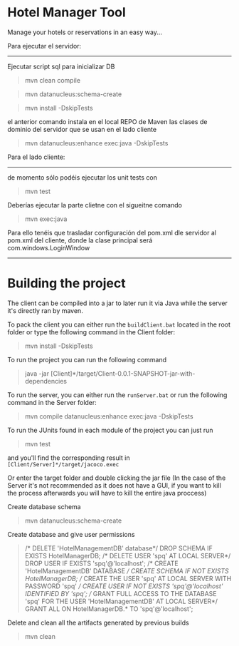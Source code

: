 # Hotel Manager Tool
Manage your hotels or reservations in an easy way...

Para ejecutar el servidor:

-------------------------------
Ejecutar script sql para inicializar DB
>mvn clean compile

>mvn datanucleus:schema-create

>mvn install -DskipTests

el anterior comando instala en el local REPO de Maven las clases de dominio del servidor que se usan en el lado cliente
>mvn datanucleus:enhance exec:java -DskipTests


Para el lado cliente:

------------------------
de momento sólo podéis ejecutar los unit tests con
>mvn test

Deberías ejecutar la parte clietne con el sigueitne comando

>mvn exec:java

Para ello tenéis que trasladar configuración del pom.xml dle servidor al pom.xml del cliente, donde la clase principal será com.windows.LoginWindow

--------------------------------------
<h1>Building the project</h1>
The client can be compiled into a jar to later run it via Java while the server it's directly ran by maven.

To pack the client you can either run the `buildClient.bat` located in the root folder or type the  following command in the Client folder:

>mvn install -DskipTests

To run the project you can run the following command

>java -jar [Client]*/target/Client-0.0.1-SNAPSHOT-jar-with-dependencies

To run the server, you can either run the `runServer.bat` or run the following command in the Server folder:

>mvn compile datanucleus:enhance exec:java -DskipTests

To run the JUnits found in each module of the project you can just run

>mvn test

and you'll find the corresponding result in `[Client/Server]*/target/jacoco.exec`


Or enter the target folder and double clicking the jar file (In the case of the Server it's not recommended as it does not have a GUI, if you want to kill the process afterwards you will have to kill the entire java proccess)

Create database schema
>mvn datanucleus:schema-create

Create database and give user permissions
>/* DELETE 'HotelManagementDB' database*/
DROP SCHEMA IF EXISTS HotelManagerDB;
/* DELETE USER 'spq' AT LOCAL SERVER*/
DROP USER IF EXISTS 'spq'@'localhost';
/* CREATE 'HotelManagementDB' DATABASE */
CREATE SCHEMA IF NOT EXISTS HotelManagerDB;
/* CREATE THE USER 'spq' AT LOCAL SERVER WITH PASSWORD 'spq' */
CREATE USER IF NOT EXISTS 'spq'@'localhost' IDENTIFIED BY 'spq';
/* GRANT FULL ACCESS TO THE DATABASE 'spq' FOR THE USER 'HotelManagementDB' AT LOCAL SERVER*/
GRANT ALL ON HotelManagerDB.* TO 'spq'@'localhost';



Delete and clean all the artifacts generated by previous builds
>mvn clean
